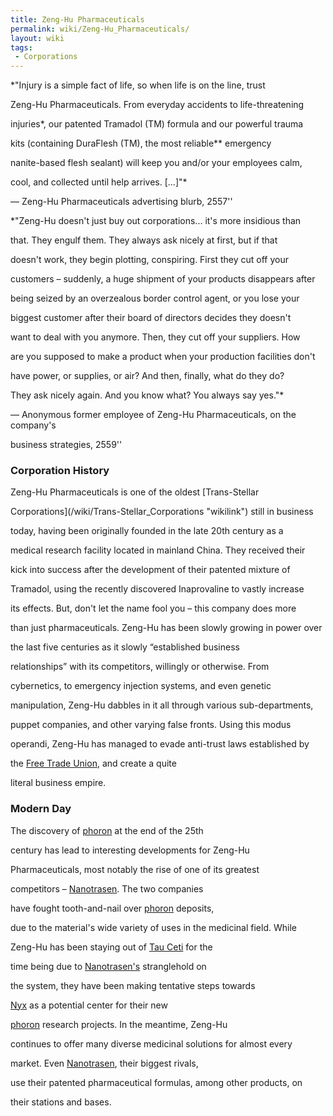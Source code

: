 ```yaml
---
title: Zeng-Hu Pharmaceuticals
permalink: wiki/Zeng-Hu_Pharmaceuticals/
layout: wiki
tags:
 - Corporations
---
```


*"Injury is a simple fact of life, so when life is on the line, trust
Zeng-Hu Pharmaceuticals. From everyday accidents to life-threatening
injuries\*, our patented Tramadol (TM) formula and our powerful trauma
kits (containing DuraFlesh (TM), the most reliable\*\* emergency
nanite-based flesh sealant) will keep you and/or your employees calm,
cool, and collected until help arrives. \[...\]"*  
— Zeng-Hu Pharmaceuticals advertising blurb, 2557''

*"Zeng-Hu doesn't just buy out corporations... it's more insidious than
that. They engulf them. They always ask nicely at first, but if that
doesn't work, they begin plotting, conspiring. First they cut off your
customers – suddenly, a huge shipment of your products disappears after
being seized by an overzealous border control agent, or you lose your
biggest customer after their board of directors decides they doesn't
want to deal with you anymore. Then, they cut off your suppliers. How
are you supposed to make a product when your production facilities don't
have power, or supplies, or air? And then, finally, what do they do?
They ask nicely again. And you know what? You always say yes."*  
— Anonymous former employee of Zeng-Hu Pharmaceuticals, on the company's
business strategies, 2559''

### Corporation History

Zeng-Hu Pharmaceuticals is one of the oldest [Trans-Stellar
Corporations](/wiki/Trans-Stellar_Corporations "wikilink") still in business
today, having been originally founded in the late 20th century as a
medical research facility located in mainland China. They received their
kick into success after the development of their patented mixture of
Tramadol, using the recently discovered Inaprovaline to vastly increase
its effects. But, don't let the name fool you – this company does more
than just pharmaceuticals. Zeng-Hu has been slowly growing in power over
the last five centuries as it slowly “established business
relationships” with its competitors, willingly or otherwise. From
cybernetics, to emergency injection systems, and even genetic
manipulation, Zeng-Hu dabbles in it all through various sub-departments,
puppet companies, and other varying false fronts. Using this modus
operandi, Zeng-Hu has managed to evade anti-trust laws established by
the [Free Trade Union](/wiki/Free_Trade_Union "wikilink"), and create a quite
literal business empire.

### Modern Day

The discovery of [phoron](phoron "wikilink") at the end of the 25th
century has lead to interesting developments for Zeng-Hu
Pharmaceuticals, most notably the rise of one of its greatest
competitors – [Nanotrasen](/wiki/Nanotrasen "wikilink"). The two companies
have fought tooth-and-nail over [phoron](phoron "wikilink") deposits,
due to the material's wide variety of uses in the medicinal field. While
Zeng-Hu has been staying out of [Tau Ceti](/wiki/Tau_Ceti "wikilink") for the
time being due to [Nanotrasen's](/wiki/Nanotrasen "wikilink") stranglehold on
the system, they have been making tentative steps towards
[Nyx](/wiki/Nyx "wikilink") as a potential center for their new
[phoron](phoron "wikilink") research projects. In the meantime, Zeng-Hu
continues to offer many diverse medicinal solutions for almost every
market. Even [Nanotrasen](/wiki/Nanotrasen "wikilink"), their biggest rivals,
use their patented pharmaceutical formulas, among other products, on
their stations and bases.
